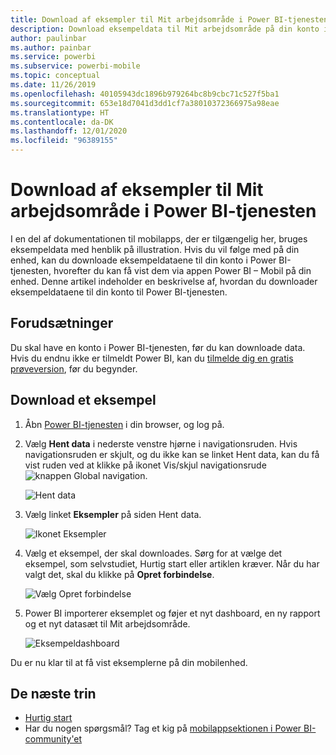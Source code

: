 ```yaml
---
title: Download af eksempler til Mit arbejdsområde i Power BI-tjenesten
description: Download eksempeldata til Mit arbejdsområde på din konto i Power BI-tjenesten, så du kan bruge dem i forbindelse med selvstudier i mobilappen.
author: paulinbar
ms.author: painbar
ms.service: powerbi
ms.subservice: powerbi-mobile
ms.topic: conceptual
ms.date: 11/26/2019
ms.openlocfilehash: 40105943dc1896b979264bc8b9cbc71c527f5ba1
ms.sourcegitcommit: 653e18d7041d3dd1cf7a38010372366975a98eae
ms.translationtype: HT
ms.contentlocale: da-DK
ms.lasthandoff: 12/01/2020
ms.locfileid: "96389155"
---
```

# <a name="downloading-samples-to-my-workspace-in-the-power-bi-service"></a>Download af eksempler til Mit arbejdsområde i Power BI-tjenesten

I en del af dokumentationen til mobilapps, der er tilgængelig her, bruges eksempeldata med henblik på illustration. Hvis du vil følge med på din enhed, kan du downloade eksempeldataene til din konto i Power BI-tjenesten, hvorefter du kan få vist dem via appen Power BI – Mobil på din enhed. Denne artikel indeholder en beskrivelse af, hvordan du downloader eksempeldataene til din konto til Power BI-tjenesten. 

## <a name="prerequisites"></a>Forudsætninger

Du skal have en konto i Power BI-tjenesten, før du kan downloade data. Hvis du endnu ikke er tilmeldt Power BI, kan du [tilmelde dig en gratis prøveversion](https://app.powerbi.com/signupredirect?pbi_source=web), før du begynder.

## <a name="download-a-sample"></a>Download et eksempel

1. Åbn [Power BI-tjenesten](https://app.powerbi.com) i din browser, og log på.

2. Vælg **Hent data** i nederste venstre hjørne i navigationsruden. Hvis navigationsruden er skjult, og du ikke kan se linket Hent data, kan du få vist ruden ved at klikke på ikonet Vis/skjul navigationsrude ![knappen Global navigation](./media/mobile-apps-download-samples/power-bi-iphone-global-nav-button.png).  
   
    ![Hent data](./media/mobile-apps-download-samples/power-bi-get-data.png)

3. Vælg linket **Eksempler** på siden Hent data.
   
   ![Ikonet Eksempler](./media/mobile-apps-download-samples/power-bi-samples-icon.png)

4. Vælg et eksempel, der skal downloades. Sørg for at vælge det eksempel, som selvstudiet, Hurtig start eller artiklen kræver. Når du har valgt det, skal du klikke på **Opret forbindelse**.
  
   ![Vælg Opret forbindelse](./media/mobile-apps-download-samples/opportunity-connect.png)
   
5. Power BI importerer eksemplet og føjer et nyt dashboard, en ny rapport og et nyt datasæt til Mit arbejdsområde.
   
   ![Eksempeldashboard](./media/mobile-apps-download-samples/power-bi-service-opportunity-sample.png)
  
Du er nu klar til at få vist eksemplerne på din mobilenhed.

## <a name="next-steps"></a>De næste trin
* [Hurtig start](mobile-apps-quickstart-view-dashboard-report.md)
* Har du nogen spørgsmål? Tag et kig på [mobilappsektionen i Power BI-community'et](https://go.microsoft.com/fwlink/?linkid=839277)
